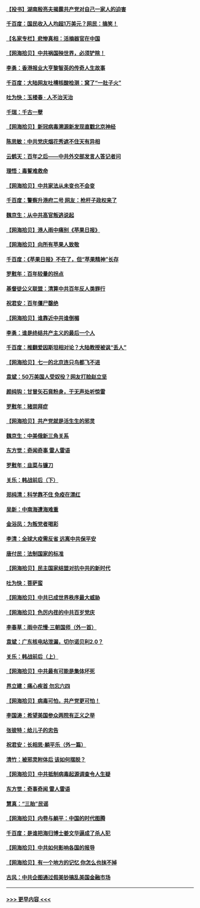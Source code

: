 #### [【投书】湖南殷亮夫揭露共产党对自己一家人的迫害](../pages/nsc993/n13057744.md?t=07010001) 
#### [千百度：国民收入人均超1万美元？网民：搞笑！](../pages/nsc993/n13057692.md?t=07010001) 
#### [【名家专栏】悲惨真相：活摘器官在中国](../pages/nsc993/n13056611.md?t=07010001) 
#### [【网海拾贝】中共祸国殃世界，必须铲除！](../pages/nsc993/n13056011.md?t=07010001) 
#### [李勇：香港报业大亨黎智英的传奇人生故事](../pages/nsc993/n13055258.md?t=07010001) 
#### [千百度：大陆网友吐槽核酸检测：窝了“一肚子火”](../pages/nsc993/n13055194.md?t=07010001) 
#### [吐为快：玉楼春 · 人不治天治](../pages/nsc993/n13054028.md?t=07010001) 
#### [千瑞：千古一孽](../pages/nsc993/n13054016.md?t=07010001) 
#### [【网海拾贝】新冠病毒溯源新发现直戳北京神经](../pages/nsc993/n13052425.md?t=07010001) 
#### [陈思敏：中共党庆烟花秀遮不住天有异相](../pages/nsc993/n13052020.md?t=07010001) 
#### [云鹤天：百年之后——中共外交部发言人答记者问](../pages/nsc993/n13051604.md?t=07010001) 
#### [理悟：毒誓难救命](../pages/nsc993/n13051601.md?t=07010001) 
#### [【网海拾贝】中共家法从未变也不会变](../pages/nsc993/n13050366.md?t=07010001) 
#### [千百度：警察升港府二号 网友：枪杆子政权来了](../pages/nsc993/n13050261.md?t=07010001) 
#### [魏京生：从中共高官叛逃说起](../pages/nsc993/n13048997.md?t=07010001) 
#### [【网海拾贝】港人雨中痛别《苹果日报》](../pages/nsc993/n13048941.md?t=07010001) 
#### [【网海拾贝】向所有苹果人致敬](../pages/nsc993/n13046795.md?t=07010001) 
#### [千百度：《苹果日报》不在了，但“苹果精神”长存](../pages/nsc993/n13046703.md?t=07010001) 
#### [罗慰年：百年较量的拐点](../pages/nsc993/n13046542.md?t=07010001) 
#### [基督徒公义联盟：清算中共百年反人类罪行](../pages/nsc993/n13046499.md?t=07010001) 
#### [祝君安：百年僵尸罄绝](../pages/nsc993/n13045595.md?t=07010001) 
#### [【网海拾贝】谁靠近中共谁倒楣](../pages/nsc993/n13044667.md?t=07010001) 
#### [李勇：谁是终结共产主义的最后一个人](../pages/nsc993/n13044397.md?t=07010001) 
#### [千百度：推翻爱因斯坦相对论？大陆教授被讽“丢人”](../pages/nsc993/n13043908.md?t=07010001) 
#### [【网海拾贝】七一的北京连只鸟都飞不进](../pages/nsc993/n13041377.md?t=07010001) 
#### [袁斌：50万美国人受奴役？网友打脸赵立坚](../pages/nsc993/n13041330.md?t=07010001) 
#### [颜纯钩：甘冒矢石竟粉身，于无声处听惊雷](../pages/nsc993/n13041140.md?t=07010001) 
#### [罗慰年：猪崇拜症](../pages/nsc993/n13041071.md?t=07010001) 
#### [【网海拾贝】共产党就是活生生的邪灵](../pages/nsc993/n13036627.md?t=07010001) 
#### [魏京生：中美俄新三角关系](../pages/nsc993/n13035986.md?t=07010001) 
#### [东方觉：奇闻奇事 雷人雷语](../pages/nsc993/n13035878.md?t=07010001) 
#### [罗慰年：韭菜与镰刀](../pages/nsc993/n13034374.md?t=07010001) 
#### [关乐：韩战前后（下）](../pages/nsc993/n13034113.md?t=07010001) 
#### [郑纯清：科学靠不住 免疫在漂红](../pages/nsc993/n13034093.md?t=07010001) 
#### [吴新：中南海遭海难重](../pages/nsc993/n13034084.md?t=07010001) 
#### [金浴凤：为叛党者喝彩](../pages/nsc993/n13034058.md?t=07010001) 
#### [李清：全球大疫需反省 远离中共保平安](../pages/nsc993/n13033784.md?t=07010001) 
#### [唐付民：法制国家的标准](../pages/nsc993/n13032944.md?t=07010001) 
#### [【网海拾贝】民主国家结盟对抗中共的新时代](../pages/nsc993/n13031717.md?t=07010001) 
#### [吐为快：菩萨蛮](../pages/nsc993/n13030033.md?t=07010001) 
#### [【网海拾贝】中共已成世界秩序最大威胁](../pages/nsc993/n13028138.md?t=07010001) 
#### [【网海拾贝】色厉内荏的中共百岁党庆](../pages/nsc993/n13025582.md?t=07010001) 
#### [李春草：雨中花慢‧三朝国师（外一首）](../pages/nsc993/n13025567.md?t=07010001) 
#### [袁斌：广东核电站泄漏，切尔诺贝利2.0？](../pages/nsc993/n13025475.md?t=07010001) 
#### [关乐：韩战前后（上）](../pages/nsc993/n13025387.md?t=07010001) 
#### [【网海拾贝】中共最有可能是集体坏死](../pages/nsc993/n13023101.md?t=07010001) 
#### [界立建：痛心疾首 勿忘六四](../pages/nsc993/n13022339.md?t=07010001) 
#### [【网海拾贝】病毒可怕，共产党更可怕！](../pages/nsc993/n13020728.md?t=07010001) 
#### [李国涛：希望美国参众两院有正义之举](../pages/nsc993/n13020674.md?t=07010001) 
#### [张彼特：给儿子的忠告](../pages/nsc993/n13018934.md?t=07010001) 
#### [祝君安：长相思‧躺平乐（外一篇）](../pages/nsc993/n13018923.md?t=07010001) 
#### [清竹：被邪灵附体后 该如何摆脱？](../pages/nsc993/n13018877.md?t=07010001) 
#### [【网海拾贝】中共抵制病毒起源调查令人生疑](../pages/nsc993/n13017785.md?t=07010001) 
#### [东方觉：奇事奇闻 雷人雷语](../pages/nsc993/n13017577.md?t=07010001) 
#### [慧真：“三胎”民谣](../pages/nsc993/n13017394.md?t=07010001) 
#### [【网海拾贝】内卷与躺平：中国的时代图腾](../pages/nsc993/n13016128.md?t=07010001) 
#### [千百度：是谁把海归博士姜文华逼成了杀人犯](../pages/nsc993/n13015218.md?t=07010001) 
#### [【网海拾贝】中共如何影响各国的报导](../pages/nsc993/n13012599.md?t=07010001) 
#### [【网海拾贝】有一个地方的记忆 你怎么也抹不掉](../pages/nsc993/n13009802.md?t=07010001) 
#### [古风：中共企图通过假美钞搞乱美国金融市场](../pages/nsc993/n13009626.md?t=07010001) 

----
#### [ >>> 更早内容 <<< ](../indexes/nsc993-earlier.md)
